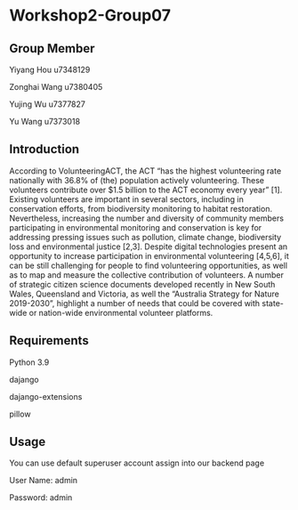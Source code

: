 # Workshop2-Group07

## Group Member
Yiyang Hou u7348129

Zonghai Wang u7380405

Yujing Wu u7377827

Yu Wang u7373018


## Introduction 
According to VolunteeringACT, the ACT “has the highest volunteering rate nationally with 36.8% of (the) population actively volunteering. These volunteers contribute over $1.5 billion to the ACT economy every year” [1]. Existing volunteers are important in several sectors, including in conservation efforts, from biodiversity monitoring to habitat restoration. Nevertheless, increasing the number and diversity of community members participating in environmental monitoring and conservation is key for addressing pressing issues such as pollution, climate change, biodiversity loss and environmental justice [2,3]. Despite digital technologies present an opportunity to increase participation in environmental volunteering [4,5,6], it can be still challenging for people to find volunteering opportunities, as well as to map and measure the collective contribution of volunteers. A number of strategic citizen science documents developed recently in New South Wales, Queensland and Victoria, as well the “Australia Strategy for Nature 2019-2030”, highlight a number of needs that could be covered with state-wide or nation-wide environmental volunteer platforms.
## Requirements 
Python 3.9

dajango

dajango-extensions

pillow

## Usage 
You can use default superuser account assign into our backend page

User Name: admin

Password: admin
